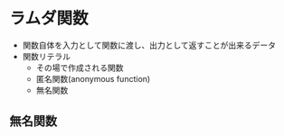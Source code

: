 # ラムダ関数
- 関数自体を入力として関数に渡し、出力として返すことが出来るデータ
- 関数リテラル
    - その場で作成される関数
    - 匿名関数(anonymous function)
    - 無名関数

## 無名関数
